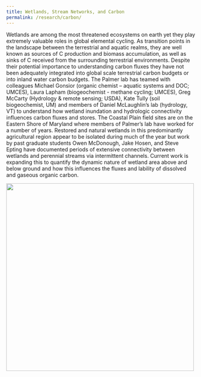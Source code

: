 ```yaml
---
title: Wetlands, Stream Networks, and Carbon
permalink: /research/carbon/
---
```


Wetlands are among the most threatened ecosystems on earth yet they play extremely valuable roles in global elemental cycling. As transition points in the landscape between the terrestrial and aquatic realms, they are well known as sources of C production and biomass accumulation, as well as sinks of C received from the surrounding terrestrial environments. Despite their potential importance to understanding carbon fluxes they have not been adequately integrated into global scale terrestrial carbon budgets or into inland water carbon budgets. The Palmer lab has teamed with colleagues Michael Gonsior (organic chemist – aquatic systems and DOC; UMCES), Laura Lapham (biogeochemist - methane cycling; UMCES), Greg McCarty (Hydrology & remote sensing; USDA), Kate Tully (soil biogeochemist, UM) and members of Daniel McLaughlin’s lab (hydrology, VT) to understand how wetland inundation and hydrologic connectivity influences carbon fluxes and stores. The Coastal Plain field sites are on the Eastern Shore of Maryland where members of Palmer’s lab have worked for a number of years. Restored and natural wetlands in this predominantly agricultural region appear to be isolated during much of the year but work by past graduate students Owen McDonough, Jake Hosen, and Steve Epting have documented periods of extensive connectivity between wetlands and perennial streams via intermittent channels. Current work is expanding this to quantify the dynamic nature of wetland area above and below ground and how this influences the fluxes and lability of dissolved and gaseous organic carbon. 

 <img src="{{ site.baseurl }}/img/GIWs.jpg" style= "width: 500px">
 
